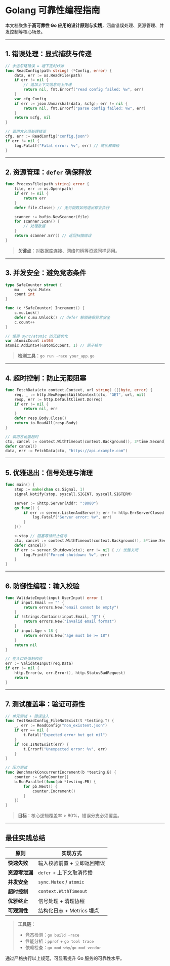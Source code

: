 # Golang 可靠性编程指南  
本文档聚焦于**高可靠性 Go 应用的设计原则与实践**，涵盖错误处理、资源管理、并发控制等核心场景。

---

## 1. 错误处理：显式捕获与传递
```go
// 永远忽略错误 = 埋下定时炸弹
func ReadConfig(path string) (*Config, error) {
    data, err := os.ReadFile(path)
    if err != nil {
        // 追加上下文信息向上传递
        return nil, fmt.Errorf("read config failed: %w", err)
    }
    var cfg Config
    if err := json.Unmarshal(data, &cfg); err != nil {
        return nil, fmt.Errorf("parse config failed: %w", err)
    }
    return &cfg, nil
}

// 调用方必须处理错误
cfg, err := ReadConfig("config.json")
if err != nil {
    log.Fatalf("Fatal error: %v", err) // 或优雅降级
}
```

---

## 2. 资源管理：`defer` 确保释放
```go
func ProcessFile(path string) error {
    file, err := os.Open(path)
    if err != nil {
        return err
    }
    defer file.Close() // 无论函数如何退出都会执行

    scanner := bufio.NewScanner(file)
    for scanner.Scan() {
        // 处理数据
    }
    return scanner.Err() // 返回扫描错误
}
```
> **关键点**：对数据库连接、网络句柄等资源同样适用。

---

## 3. 并发安全：避免竞态条件
```go
type SafeCounter struct {
    mu    sync.Mutex
    count int
}

func (c *SafeCounter) Increment() {
    c.mu.Lock()
    defer c.mu.Unlock() // defer 解锁确保异常安全
    c.count++
}

// 使用 sync/atomic 的无锁优化
var atomicCount int64
atomic.AddInt64(&atomicCount, 1) // 原子操作
```
> **检测工具**：`go run -race your_app.go`

---

## 4. 超时控制：防止无限阻塞
```go
func FetchData(ctx context.Context, url string) ([]byte, error) {
    req, _ := http.NewRequestWithContext(ctx, "GET", url, nil)
    resp, err := http.DefaultClient.Do(req)
    if err != nil {
        return nil, err
    }
    defer resp.Body.Close()
    return io.ReadAll(resp.Body)
}

// 调用方设置超时
ctx, cancel := context.WithTimeout(context.Background(), 3*time.Second)
defer cancel()
data, err := FetchData(ctx, "https://api.example.com")
```

---

## 5. 优雅退出：信号处理与清理
```go
func main() {
    stop := make(chan os.Signal, 1)
    signal.Notify(stop, syscall.SIGINT, syscall.SIGTERM)

    server := &http.Server{Addr: ":8080"}
    go func() {
        if err := server.ListenAndServe(); err != http.ErrServerClosed {
            log.Fatalf("Server error: %v", err)
        }
    }()

    <-stop // 阻塞等待终止信号
    ctx, cancel := context.WithTimeout(context.Background(), 5*time.Second)
    defer cancel()
    if err := server.Shutdown(ctx); err != nil { // 优雅关闭
        log.Printf("Forced shutdown: %v", err)
    }
}
```

---

## 6. 防御性编程：输入校验
```go
func ValidateInput(input UserInput) error {
    if input.Email == "" {
        return errors.New("email cannot be empty")
    }
    if !strings.Contains(input.Email, "@") {
        return errors.New("invalid email format")
    }
    if input.Age < 18 {
        return errors.New("age must be >= 18")
    }
    return nil
}

// 在入口处强制校验
err := ValidateInput(req.Data)
if err != nil {
    http.Error(w, err.Error(), http.StatusBadRequest)
    return
}
```

---

## 7. 测试覆盖率：验证可靠性
```go
// 单元测试 + 错误注入
func TestReadConfig_FileNotExist(t *testing.T) {
    _, err := ReadConfig("non_existent.json")
    if err == nil {
        t.Fatal("Expected error but got nil")
    }
    if !os.IsNotExist(err) {
        t.Errorf("Unexpected error: %v", err)
    }
}

// 压力测试
func BenchmarkConcurrentIncrement(b *testing.B) {
    counter := SafeCounter{}
    b.RunParallel(func(pb *testing.PB) {
        for pb.Next() {
            counter.Increment()
        }
    })
}
```
> **目标**：核心逻辑覆盖率 > 80%，错误分支必须覆盖。

---

## **最佳实践总结**
| 原则           | 实现方式                    |
| -------------- | --------------------------- |
| **快速失败**   | 输入校验前置 + 立即返回错误 |
| **资源零泄漏** | `defer` + 上下文取消传播    |
| **并发安全**   | `sync.Mutex` / `atomic`     |
| **超时控制**   | `context.WithTimeout`       |
| **优雅终止**   | 信号处理 + 清理协程         |
| **可观测性**   | 结构化日志 + Metrics 埋点   |

> **工具链**：  
> - 竞态检测：`go build -race`  
> - 性能分析：`pprof` + `go tool trace`  
> - 依赖检查：`go mod why`/`go mod vendor`  

通过严格执行以上规范，可显著提升 Go 服务的可靠性水平。
